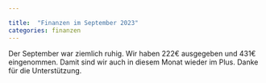 ```yaml
---

title:  "Finanzen im September 2023"
categories: finanzen
---
```

Der September war ziemlich ruhig. Wir haben 222€ ausgegeben und 431€ eingenommen. Damit sind wir auch in diesem Monat wieder im Plus. Danke für die Unterstützung.
